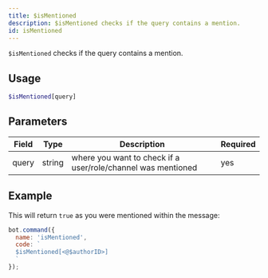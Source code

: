 ```yaml
---
title: $isMentioned 
description: $isMentioned checks if the query contains a mention.
id: isMentioned
---
```


`$isMentioned` checks if the query contains a mention.

## Usage

```php
$isMentioned[query]
```

## Parameters 


| Field | Type   | Description                                                  | Required |
| ----- | ------ | ------------------------------------------------------------ | -------- |
| query | string | where you want to check if a user/role/channel was mentioned | yes      |


## Example

This will return `true` as you were mentioned within the message:

```javascript
bot.command({
  name: 'isMentioned',
  code: `
  $isMentioned[<@$authorID>]
  `
});
```
